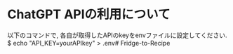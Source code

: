 # ChatGPT APIの利用について
以下のコマンドで, 各自が取得したAPIのkeyをenvファイルに設定してください.
$ echo "API_KEY=yourAPIkey" > .env# Fridge-to-Recipe

